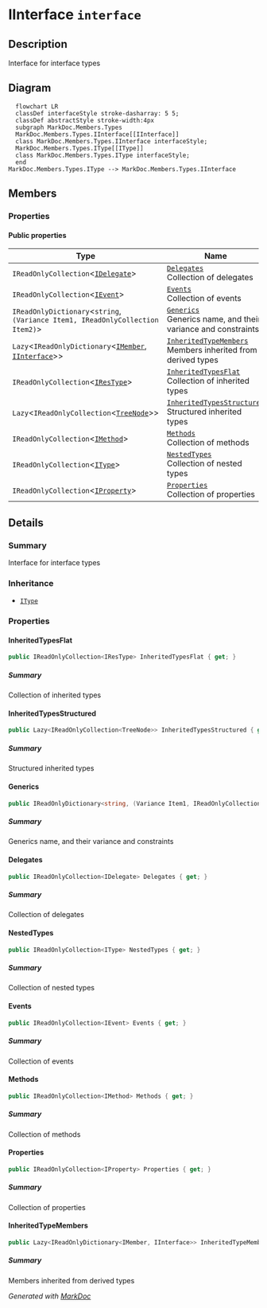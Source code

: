 # IInterface `interface`

## Description
Interface for interface types

## Diagram
```mermaid
  flowchart LR
  classDef interfaceStyle stroke-dasharray: 5 5;
  classDef abstractStyle stroke-width:4px
  subgraph MarkDoc.Members.Types
  MarkDoc.Members.Types.IInterface[[IInterface]]
  class MarkDoc.Members.Types.IInterface interfaceStyle;
  MarkDoc.Members.Types.IType[[IType]]
  class MarkDoc.Members.Types.IType interfaceStyle;
  end
MarkDoc.Members.Types.IType --> MarkDoc.Members.Types.IInterface
```

## Members
### Properties
#### Public  properties
| Type | Name | Methods |
| --- | --- | --- |
| `IReadOnlyCollection`&lt;[`IDelegate`](../members/IDelegate.md)&gt; | [`Delegates`](#delegates)<br>Collection of delegates | `get` |
| `IReadOnlyCollection`&lt;[`IEvent`](../members/IEvent.md)&gt; | [`Events`](#events)<br>Collection of events | `get` |
| `IReadOnlyDictionary`&lt;`string`, `(Variance Item1, IReadOnlyCollection Item2)`&gt; | [`Generics`](#generics)<br>Generics name, and their variance and constraints | `get` |
| `Lazy`&lt;`IReadOnlyDictionary`&lt;[`IMember`](../members/IMember.md), [`IInterface`](markdoc/members/types/IInterface.md)&gt;&gt; | [`InheritedTypeMembers`](#inheritedtypemembers)<br>Members inherited from derived types | `get` |
| `IReadOnlyCollection`&lt;[`IResType`](../resolvedtypes/IResType.md)&gt; | [`InheritedTypesFlat`](#inheritedtypesflat)<br>Collection of inherited types | `get` |
| `Lazy`&lt;`IReadOnlyCollection`&lt;[`TreeNode`](./TreeNode.md)&gt;&gt; | [`InheritedTypesStructured`](#inheritedtypesstructured)<br>Structured inherited types | `get` |
| `IReadOnlyCollection`&lt;[`IMethod`](../members/IMethod.md)&gt; | [`Methods`](#methods)<br>Collection of methods | `get` |
| `IReadOnlyCollection`&lt;[`IType`](./IType.md)&gt; | [`NestedTypes`](#nestedtypes)<br>Collection of nested types | `get` |
| `IReadOnlyCollection`&lt;[`IProperty`](../members/IProperty.md)&gt; | [`Properties`](#properties)<br>Collection of properties | `get` |

## Details
### Summary
Interface for interface types

### Inheritance
 - [
`IType`
](./IType.md)

### Properties
#### InheritedTypesFlat
```csharp
public IReadOnlyCollection<IResType> InheritedTypesFlat { get; }
```
##### Summary
Collection of inherited types

#### InheritedTypesStructured
```csharp
public Lazy<IReadOnlyCollection<TreeNode>> InheritedTypesStructured { get; }
```
##### Summary
Structured inherited types

#### Generics
```csharp
public IReadOnlyDictionary<string, (Variance Item1, IReadOnlyCollection Item2)> Generics { get; }
```
##### Summary
Generics name, and their variance and constraints

#### Delegates
```csharp
public IReadOnlyCollection<IDelegate> Delegates { get; }
```
##### Summary
Collection of delegates

#### NestedTypes
```csharp
public IReadOnlyCollection<IType> NestedTypes { get; }
```
##### Summary
Collection of nested types

#### Events
```csharp
public IReadOnlyCollection<IEvent> Events { get; }
```
##### Summary
Collection of events

#### Methods
```csharp
public IReadOnlyCollection<IMethod> Methods { get; }
```
##### Summary
Collection of methods

#### Properties
```csharp
public IReadOnlyCollection<IProperty> Properties { get; }
```
##### Summary
Collection of properties

#### InheritedTypeMembers
```csharp
public Lazy<IReadOnlyDictionary<IMember, IInterface>> InheritedTypeMembers { get; }
```
##### Summary
Members inherited from derived types

*Generated with* [*MarkDoc*](https://github.com/hailstorm75/MarkDoc.Core)
